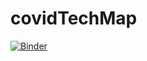 # covidTechMap



[![Binder](https://mybinder.org/badge_logo.svg)](https://mybinder.org/v2/gh/cvivance83/covidTechMap/master?filepath=covidTech.ipynb)
